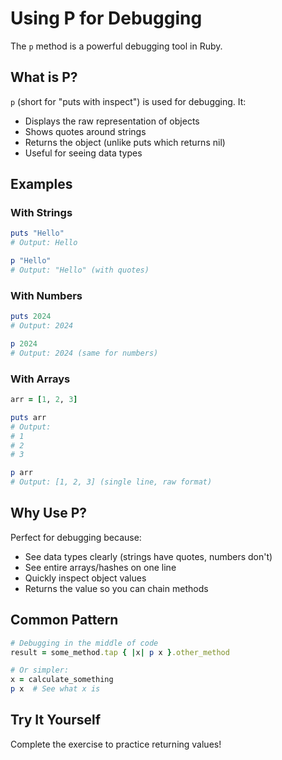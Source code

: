 # Using P for Debugging

The `p` method is a powerful debugging tool in Ruby.

## What is P?

`p` (short for "puts with inspect") is used for debugging. It:

- Displays the raw representation of objects
- Shows quotes around strings
- Returns the object (unlike puts which returns nil)
- Useful for seeing data types

## Examples

### With Strings

```ruby
puts "Hello"
# Output: Hello

p "Hello"
# Output: "Hello" (with quotes)
```

### With Numbers

```ruby
puts 2024
# Output: 2024

p 2024
# Output: 2024 (same for numbers)
```

### With Arrays

```ruby
arr = [1, 2, 3]

puts arr
# Output:
# 1
# 2
# 3

p arr
# Output: [1, 2, 3] (single line, raw format)
```

## Why Use P?

Perfect for debugging because:

- See data types clearly (strings have quotes, numbers don't)
- See entire arrays/hashes on one line
- Quickly inspect object values
- Returns the value so you can chain methods

## Common Pattern

```ruby
# Debugging in the middle of code
result = some_method.tap { |x| p x }.other_method

# Or simpler:
x = calculate_something
p x  # See what x is
```

## Try It Yourself

Complete the exercise to practice returning values!
